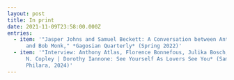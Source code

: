 ```yaml
---
layout: post
title: In print
date: 2021-11-09T23:58:00.000Z
entries:
  - item: '"Jasper Johns and Samuel Beckett: A Conversation between Anthony Atlas
      and Bob Monk," *Gagosian Quarterly* (Spring 2022)'
  - item: '"I﻿nterview: Anthony Atlas, Florence Bonnefous, Julika Bosch," *William
      N. Copley | Dorothy Iannone: See Yourself As Lovers See You* (Sammlung
      Philara, 2024)'
---
```

